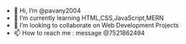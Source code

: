 - 👋 Hi, I’m @pavany2004
- 🌱 I’m currently learning HTML,CSS,JavaScript,MERN
- 💞️ I’m looking to collaborate on Web Development Projects
- 📫 How to reach me : message @7521862494

<!---
pavany2004/pavany2004 is a ✨ special ✨ repository because its `README.md` (this file) appears on your GitHub profile.
You can click the Preview link to take a look at your changes.
--->
